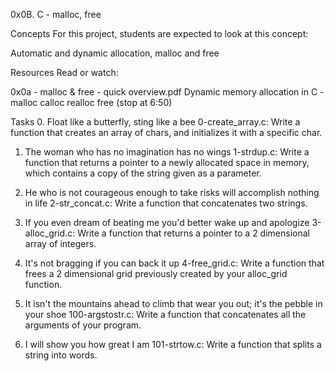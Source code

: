 0x0B. C - malloc, free

Concepts
For this project, students are expected to look at this concept:

Automatic and dynamic allocation, malloc and free

Resources
Read or watch:

0x0a - malloc & free - quick overview.pdf
Dynamic memory allocation in C - malloc calloc realloc free (stop at 6:50)

Tasks
0. Float like a butterfly, sting like a bee
0-create_array.c: Write a function that creates an array of chars, and initializes it with a specific char.

1. The woman who has no imagination has no wings
1-strdup.c: Write a function that returns a pointer to a newly allocated space in memory, which contains a copy of the string given as a parameter.

2. He who is not courageous enough to take risks will accomplish nothing in life
2-str_concat.c: Write a function that concatenates two strings.

3. If you even dream of beating me you'd better wake up and apologize
3-alloc_grid.c: Write a function that returns a pointer to a 2 dimensional array of integers.

4. It's not bragging if you can back it up
4-free_grid.c: Write a function that frees a 2 dimensional grid previously created by your alloc_grid function.

5. It isn't the mountains ahead to climb that wear you out; it's the pebble in your shoe
100-argstostr.c: Write a function that concatenates all the arguments of your program.

6. I will show you how great I am
101-strtow.c: Write a function that splits a string into words.
